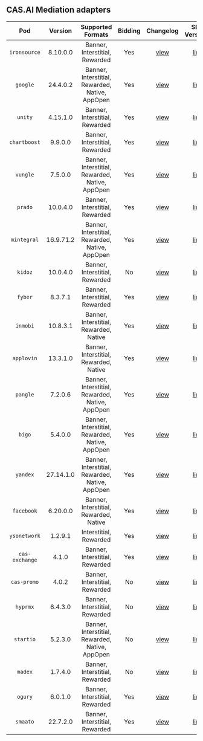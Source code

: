 ## CAS.AI Mediation adapters

| Pod |  Version  |                Supported Formats                | Bidding | Changelog | SDK Versions |
| :-: |:---------:|:-----------------------------------------------:| :-----: | :-------: | :----------: |
| `ironsource` |  8.10.0.0  |         Banner, Interstitial, Rewarded          | Yes | [view](IronSource/CHANGELOG.md) | [link](https://developers.ironsrc.com/ironsource-mobile/android/sdk-change-log/) |
| `google` | 24.4.0.2  | Banner, Interstitial, Rewarded, Native, AppOpen | Yes | [view](GoogleMobileAds/CHANGELOG.md) | [link](https://developers.google.com/admob/android/rel-notes) |
| `unity` | 4.15.1.0  |         Banner, Interstitial, Rewarded          | Yes | [view](UnityAds/CHANGELOG.md) | [link](https://docs.unity.com/ads/en-us/manual/Changelog) |
| `chartboost` |  9.9.0.0  |         Banner, Interstitial, Rewarded          | Yes | [view](Chartboost/CHANGELOG.md) | [link](https://developers.chartboost.com/docs/monetization-android-release-notes) |
| `vungle` |  7.5.0.0  | Banner, Interstitial, Rewarded, Native, AppOpen | Yes | [view](LiftoffMonetize/CHANGELOG.md) | [link](https://support.vungle.com/hc/en-us/articles/15722228922395-Download-Vungle-SDK-for-Android-Amazon) |
| `prado` | 10.0.4.0  |         Banner, Interstitial, Rewarded          | Yes | [view](Prado/CHANGELOG.md) | [link]() |
| `mintegral` | 16.9.71.2 | Banner, Interstitial, Rewarded, Native, AppOpen | Yes | [view](Mintegral/CHANGELOG.md) | [link](http://cdn-adn.rayjump.com/cdn-adn/v2/markdown_v2/index.html?file=sdk-m_sdk-android&lang=en) |
| `kidoz` | 10.0.4.0  |         Banner, Interstitial, Rewarded          | No | [view](Kidoz/CHANGELOG.md) | [link](https://github.com/Kidoz-SDK/kidoz-mobile-sdk/tree/main/Kidoz%20Direct/Android) |
| `fyber` |  8.3.7.1  |         Banner, Interstitial, Rewarded          | Yes | [view](DTExchange/CHANGELOG.md) | [link](https://developer.digitalturbine.com/hc/en-us/articles/360010834177-DT-Exchange-Android-Changelog) |
| `inmobi` | 10.8.3.1  |     Banner, Interstitial, Rewarded, Native      | Yes | [view](InMobi/CHANGELOG.md) | [link](https://github.com/InMobi/sdk-sample-code-android/blob/master/sdk/ChangeLog.md) |
| `applovin` | 13.3.1.0  |     Banner, Interstitial, Rewarded, Native      | Yes | [view](AppLovin/CHANGELOG.md) | [link](https://github.com/AppLovin/AppLovin-MAX-SDK-Android/releases) |
| `pangle` |  7.2.0.6  | Banner, Interstitial, Rewarded, Native, AppOpen | Yes | [view](Pangle/CHANGELOG.md) | [link]() |
| `bigo` |  5.4.0.0  | Banner, Interstitial, Rewarded, Native, AppOpen | Yes | [view](BigoAds/CHANGELOG.md) | [link](https://www.bigossp.com/guide/sdk/android/version) |
| `yandex` | 27.14.1.0 | Banner, Interstitial, Rewarded, Native, AppOpen | Yes | [view](YandexMobileAds/CHANGELOG.md) | [link](https://github.com/yandexmobile/yandex-ads-sdk-android/blob/master/changelogs/mobileads/CHANGELOG.md) |
| `facebook` | 6.20.0.0  |     Banner, Interstitial, Rewarded, Native      | Yes | [view](MetaAudienceNetwork/CHANGELOG.md) | [link](https://developers.facebook.com/docs/audience-network/setting-up/platform-setup/android/changelog) |
| `ysonetwork` |  1.2.9.1  |             Interstitial, Rewarded              | Yes | [view](YSONetwork/CHANGELOG.md) | [link]() |
| `cas-exchange` |   4.1.0   |         Banner, Interstitial, Rewarded          | Yes | [view](CASExchange/CHANGELOG.md) | [link]() |
| `cas-promo` |   4.0.2   |         Banner, Interstitial, Rewarded          | No | [view](CrossPromo/CHANGELOG.md) | [link]() |
| `hyprmx` |  6.4.3.0  |         Banner, Interstitial, Rewarded          | No | [view](HyprMX/CHANGELOG.md) | [link](https://documentation.hyprmx.com/android-sdk/downloads-change-log/change-log/android-sdk-change-log) |
| `startio` |  5.2.3.0  | Banner, Interstitial, Rewarded, Native, AppOpen | No | [view](StartIO/CHANGELOG.md) | [link](https://support.start.io/hc/en-us/articles/5813405015442-Android-SDK-Change-Log) |
| `madex` |  1.7.4.0  |         Banner, Interstitial, Rewarded          | No | [view](Madex/CHANGELOG.md) | [link](https://madex.gitbook.io/madex-documentation/android-sdk/change-log) |
| `ogury` |  6.0.1.0  |         Banner, Interstitial, Rewarded          | Yes | [view](Ogury/CHANGELOG.md) | [link](https://ogury-ltd.gitbook.io/release-notes/android/ogury-sdk) |
| `smaato` | 22.7.2.0  |         Banner, Interstitial, Rewarded          | Yes | [view](Smaato/CHANGELOG.md) | [link](https://developers.smaato.com/publishers/nextgen-sdk-android-changelog/) |
